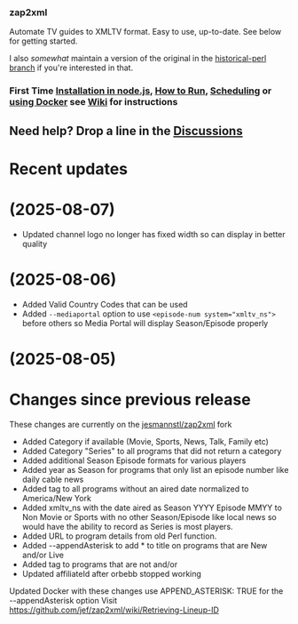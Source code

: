 ### zap2xml

Automate TV guides to XMLTV format. Easy to use, up-to-date. See below for getting started.

I also *somewhat* maintain a version of the original in the [historical-perl branch](https://github.com/jesmannstl/zap2xml/tree/historical-perl) if you're interested in that.

### First Time [Installation in node.js](https://github.com/jesmannstl/zap2xml/wiki/Installation), [How to Run](https://github.com/jesmannstl/zap2xml/wiki/How-to-Run), [Scheduling](https://github.com/jesmannstl/zap2xml/wiki/Scheduling) or [using Docker](https://github.com/jesmannstl/zap2xml/wiki/Using-Docker) see [Wiki](https://github.com/jesmannstl/zap2xml/wiki) for instructions 

## Need help? Drop a line in the [Discussions](https://github.com/jesmannstl/zap2xml/discussions)

# Recent updates

# (2025-08-07)

* Updated channel logo no longer has fixed width so can display in better quality

# (2025-08-06)

* Added Valid Country Codes that can be used
* Added `--mediaportal` option to use `<episode-num system="xmltv_ns">` before others so Media Portal will display Season/Episode properly

# (2025-08-05)

# Changes since previous release

These changes are currently on the [jesmannstl/zap2xml](https://github.com/jesmannstl/zap2xml) fork

* Added Category if available (Movie, Sports, News, Talk, Family etc)
* Added Category "Series" to all programs that did not return a category
* Added additional Season Episode formats for various players
* Added year as Season for programs that only list an episode number like daily cable news
* Added <date> tag to all programs without an aired date normalized to America/New York
* Added xmltv_ns with the date aired as Season YYYY Episode MMYY to Non Movie or Sports with no other Season/Episode like local news so would have the ability to record as Series is most players.
* Added URL to program details from old Perl function.
* Added --appendAsterisk to add * to title on programs that are New and/or Live
* Added <previously-shown /> tag to programs that are not <New> and/or <Live>
* Updated affiliateId after orbebb stopped working

Updated Docker with these changes use APPEND_ASTERISK: TRUE for the --appendAsterisk option
Visit https://github.com/jef/zap2xml/wiki/Retrieving-Lineup-ID





